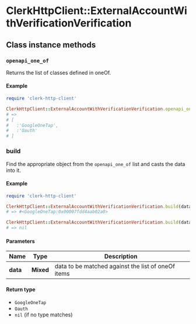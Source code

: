 # ClerkHttpClient::ExternalAccountWithVerificationVerification

## Class instance methods

### `openapi_one_of`

Returns the list of classes defined in oneOf.

#### Example

```ruby
require 'clerk-http-client'

ClerkHttpClient::ExternalAccountWithVerificationVerification.openapi_one_of
# =>
# [
#   :'GoogleOneTap',
#   :'Oauth'
# ]
```

### build

Find the appropriate object from the `openapi_one_of` list and casts the data into it.

#### Example

```ruby
require 'clerk-http-client'

ClerkHttpClient::ExternalAccountWithVerificationVerification.build(data)
# => #<GoogleOneTap:0x00007fdd4aab02a0>

ClerkHttpClient::ExternalAccountWithVerificationVerification.build(data_that_doesnt_match)
# => nil
```

#### Parameters

| Name | Type | Description |
| ---- | ---- | ----------- |
| **data** | **Mixed** | data to be matched against the list of oneOf items |

#### Return type

- `GoogleOneTap`
- `Oauth`
- `nil` (if no type matches)

